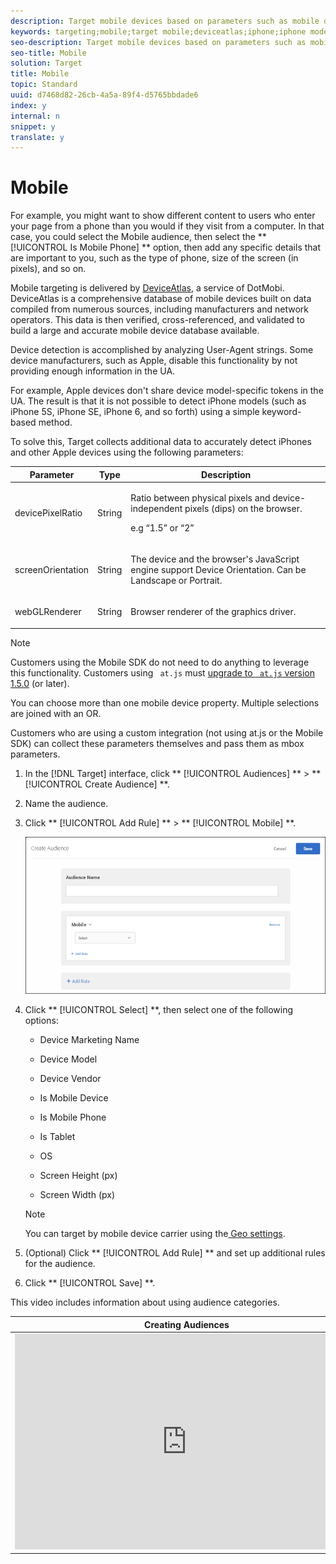 ```yaml
---
description: Target mobile devices based on parameters such as mobile device, type of device, device vendor, screen dimensions (by pixels), and more.
keywords: targeting;mobile;target mobile;deviceatlas;iphone;iphone models;device atlas;displaywidth;display width;display height;type of device;displayheight;phone;tablet;device model
seo-description: Target mobile devices based on parameters such as mobile device, type of device, device vendor, screen dimensions (by pixels), and more.
seo-title: Mobile
solution: Target
title: Mobile
topic: Standard
uuid: d7468d82-26cb-4a5a-89f4-d5765bbdade6
index: y
internal: n
snippet: y
translate: y
---
```


# Mobile

For example, you might want to show different content to users who enter your page from a phone than you would if they visit from a computer. In that case, you could select the Mobile audience, then select the ** [!UICONTROL  Is Mobile Phone] ** option, then add any specific details that are important to you, such as the type of phone, size of the screen (in pixels), and so on. 

Mobile targeting is delivered by [ DeviceAtlas](https://deviceatlas.com/device-data/user-agent-tester), a service of DotMobi. DeviceAtlas is a comprehensive database of mobile devices built on data compiled from numerous sources, including manufacturers and network operators. This data is then verified, cross-referenced, and validated to build a large and accurate mobile device database available. 

Device detection is accomplished by analyzing User-Agent strings. Some device manufacturers, such as Apple, disable this functionality by not providing enough information in the UA. 

For example, Apple devices don't share device model-specific tokens in the UA. The result is that it is not possible to detect iPhone models (such as iPhone 5S, iPhone SE, iPhone 6, and so forth) using a simple keyword-based method. 

To solve this, Target collects additional data to accurately detect iPhones and other Apple devices using the following parameters: 



<table id="table_6349A969CE7249E8BCF70CB6625DCA1A"> 
 <thead> 
  <tr> 
   <th colname="col1" class="entry"> Parameter </th> 
   <th colname="col2" class="entry"> Type </th> 
   <th colname="col3" class="entry"> Description </th> 
  </tr>
 </thead>
 <tbody> 
  <tr> 
   <td colname="col1"> <p>devicePixelRatio </p> </td> 
   <td colname="col2"> <p>String </p> </td> 
   <td colname="col3"> <p>Ratio between physical pixels and device-independent pixels (dips) on the browser. </p> <p>e.g “1.5” or “2” </p> </td> 
  </tr> 
  <tr> 
   <td colname="col1"> <p>screenOrientation </p> </td> 
   <td colname="col2"> <p>String </p> </td> 
   <td colname="col3"> <p>The device and the browser's JavaScript engine support Device Orientation. Can be Landscape or Portrait. </p> </td> 
  </tr> 
  <tr> 
   <td colname="col1"> <p>webGLRenderer </p> </td> 
   <td colname="col2"> <p>String </p> </td> 
   <td colname="col3"> <p>Browser renderer of the graphics driver. </p> </td> 
  </tr> 
 </tbody> 
</table>


>[!NOTE]
>
>Customers using the Mobile SDK do not need to do anything to leverage this functionality. Customers using ` at.js` must [upgrade to ` at.js` version 1.5.0](../c_seting_up_target/c_implementing_target/c_target-atjs-implementation/r_target-atjs-versions.md#reference_DBB5EDB79EC44E558F9E08D4774A0F7A) (or later). 



You can choose more than one mobile device property. Multiple selections are joined with an OR. 

Customers who are using a custom integration (not using at.js or the Mobile SDK) can collect these parameters themselves and pass them as mbox parameters. 


1. In the [!DNL  Target] interface, click ** [!UICONTROL  Audiences] ** > ** [!UICONTROL  Create Audience] **. 

1. Name the audience. 

1. Click ** [!UICONTROL  Add Rule] ** > ** [!UICONTROL  Mobile] **. 

   ![](../../../assets/target_mobile.png) 

1. Click ** [!UICONTROL  Select] **, then select one of the following options: 


    * Device Marketing Name 

    * Device Model 

    * Device Vendor 

    * Is Mobile Device 

    * Is Mobile Phone 

    * Is Tablet 

    * OS 

    * Screen Height (px) 

    * Screen Width (px) 




   >[!NOTE]
   >
   >You can target by mobile device carrier using the[ Geo settings](../c_target/c_audiences/c_target_rules/c_geo.md#concept_5B4D99DE685348FB877929EE0F942670). 


1. (Optional) Click ** [!UICONTROL  Add Rule] ** and set up additional rules for the audience. 

1. Click ** [!UICONTROL  Save] **. 



This video includes information about using audience categories. 

<table id="table_A3A70CC0C9F54131BB9F098B4DA8C9D6"> 
 <thead> 
  <tr> 
   <th class="entry" colspan="2"> Creating Audiences </th> 
   <th colname="col3" class="entry"> 9:58 </th> 
  </tr>
 </thead>
 <tbody> 
  <tr> 
   <td colspan="2"> 
    <div width="550" class="video-iframe"> 
     <iframe src="https://www.youtube.com/embed/wV9lVTSOxMk/" frameborder="0" webkitallowfullscreen="true" mozallowfullscreen="true" oallowfullscreen="true" msallowfullscreen="true" allowfullscreen="allowfullscreen" scrolling="no" width="550" height="345">https://www.youtube.com/embed/wV9lVTSOxMk/</iframe>
    </div> </td> 
   <td colname="col3"> <p> 
     <ul id="ul_FF4FEC7BC7A34461BAA54FBE18A8E63B"> 
      <li id="li_7D6D4CB2E771430F84D2B658F8611532">Create audiences </li> 
      <li id="li_8529CB01E80B4C89B74287882AE0DA9D">Define audience categories </li> 
     </ul> </p> </td> 
  </tr> 
 </tbody> 
</table>

